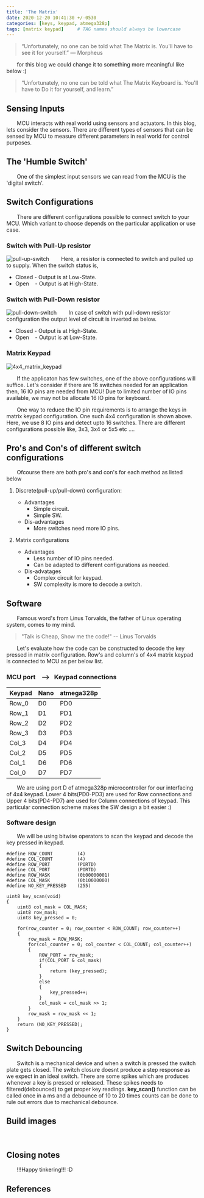 ```yaml
---
title: 'The Matrix'
date: 2020-12-20 10:41:30 +/-0530
categories: [keys, keypad, atmega328p]
tags: [matrix keypad]     # TAG names should always be lowercase
---
```


>“Unfortunately, no one can be told what The Matrix is. You'll have to see it for yourself.”
― Morpheus

&nbsp;&nbsp;&nbsp;&nbsp;&nbsp;&nbsp; for this blog we could change it to something more meaningful like below :)
>“Unfortunately, no one can be told what The Matrix Keyboard is. You'll have to Do it for yourself, and learn.”

## Sensing Inputs
&nbsp;&nbsp;&nbsp;&nbsp;&nbsp;&nbsp; MCU interacts with real world using sensors and actuators. In this blog, lets consider the sensors. There are different types of sensors that can be sensed by MCU to measure different parameters in real world for control purposes. 

## The 'Humble Switch'
&nbsp;&nbsp;&nbsp;&nbsp;&nbsp;&nbsp; One of the simplest input sensors we can read from the MCU is the 'digital switch'. 

## Switch Configurations
&nbsp;&nbsp;&nbsp;&nbsp;&nbsp;&nbsp; There are different configurations possible to connect switch to your MCU. Which variant to choose depends on the particular application or use case.

### Switch with Pull-Up resistor
![pull-up-switch](https://user-images.githubusercontent.com/75629402/102707478-95788600-429b-11eb-866a-8012506c15f6.png)
&nbsp;&nbsp;&nbsp;&nbsp;&nbsp;&nbsp; Here, a resistor is connected to switch and pulled up to supply. When the switch status is, 
 - Closed - Output is at Low-State. 
 - Open  &nbsp;&nbsp;  - Output is at High-State. 
### Switch with Pull-Down resistor
![pull-down-switch](https://user-images.githubusercontent.com/75629402/102707484-a75a2900-429b-11eb-8436-1226454dff06.png)
&nbsp;&nbsp;&nbsp;&nbsp;&nbsp;&nbsp; In case of switch with pull-down resistor configuration the output level of circuit is inverted as below.
 - Closed - Output is at High-State. 
 - Open  &nbsp;&nbsp;  - Output is at Low-State. 
### Matrix Keypad
![4x4_matrix_keypad](https://user-images.githubusercontent.com/75629402/102712218-aa671080-42bf-11eb-89d5-a59efe9f8a0d.png)

&nbsp;&nbsp;&nbsp;&nbsp;&nbsp;&nbsp; If the applicaton has few switches, one of the above configurations will suffice. Let's consider if there are 16 switches needed for an application then, 16 IO pins are needed from MCU! Due to limited number of IO pins available, we may not be allocate 16 IO pins for keyboard. 

&nbsp;&nbsp;&nbsp;&nbsp;&nbsp;&nbsp; One way to reduce the IO pin requirements is to arrange the keys in matrix keypad configuration. One such 4x4 configuration is shown above. Here, we use 8 IO pins and detect upto 16 switches. There are different configurations possible like, 3x3, 3x4 or 5x5 etc ....

## Pro's and Con's of different switch configurations
&nbsp;&nbsp;&nbsp;&nbsp;&nbsp;&nbsp; Ofcourse there are both pro's and con's for each method as listed below
1. Discrete(pull-up/pull-down) configuration:
   - Advantages 
     - Simple circuit.
     - Simple SW.
   - Dis-advantages
     - More switches need more IO pins.

2. Matrix configurations
   - Advantages
     - Less number of IO pins needed.
     - Can be adapted to different configurations as needed.
   - Dis-advatages
     - Complex circuit for keypad.
     - SW complexity is more to decode a switch.

## Software
&nbsp;&nbsp;&nbsp;&nbsp;&nbsp;&nbsp; Famous word's from Linus Torvalds, the father of Linux operating system, comes to my mind.
>"Talk is Cheap, Show me the code!"
-- Linus Torvalds

&nbsp;&nbsp;&nbsp;&nbsp;&nbsp;&nbsp; Let's evaluate how the code can be constructed to decode the key pressed in matrix configuration. Row's and column's of 4x4 matrix keypad is connected to MCU as per below list.

### MCU port &nbsp;&nbsp;&nbsp;-->&nbsp;&nbsp;&nbsp;Keypad connections

|   Keypad    |    Nano    |    atmega328p    |
|-------------|------------|------------------|
|    Row_0    |     D0     |        PD0       |
|    Row_1    |     D1     |        PD1       |
|    Row_2    |     D2     |        PD2       |
|    Row_3    |     D3     |        PD3       |
|    Col_3    |     D4     |        PD4       |
|    Col_2    |     D5     |        PD5       |
|    Col_1    |     D6     |        PD6       |
|    Col_0    |     D7     |        PD7       |

&nbsp;&nbsp;&nbsp;&nbsp;&nbsp;&nbsp; We are using port D of atmega328p microcontroller for our interfacing of 4x4 keypad. Lower 4 bits(PD0-PD3) are used for Row connections and Upper 4 bits(PD4-PD7) are used for Column connections of keypad. This particular connection scheme makes the SW design a bit easier :)

### Software design
&nbsp;&nbsp;&nbsp;&nbsp;&nbsp;&nbsp; We will be using bitwise operators to scan the keypad and decode the key pressed in keypad.

    
    #define ROW_COUNT         (4)
    #define COL_COUNT         (4)
    #define ROW_PORT          (PORTD)
    #define COL_PORT          (PORTD) 
    #define ROW_MASK          (0b00000001)
    #define COL_MASK          (0b10000000)
    #define NO_KEY_PRESSED    (255)

    uint8 key_scan(void)
    {
        uint8 col_mask = COL_MASK;
        uint8 row_mask;
        uint8 key_pressed = 0;

        for(row_counter = 0; row_counter < ROW_COUNT; row_counter++)
        {
            row_mask = ROW_MASK;
            for(col_counter = 0; col_counter < COL_COUNT; col_counter++)
            {
                ROW_PORT = row_mask;
                if(COL_PORT & col_mask)
                {
                    return (key_pressed);
                }
                else
                {
                    key_pressed++;
                }
                col_mask = col_mask >> 1;
            }
            row_mask = row_mask << 1;
        }
        return (NO_KEY_PRESSED);
    }
    
## Switch Debouncing
&nbsp;&nbsp;&nbsp;&nbsp;&nbsp;&nbsp; Switch is a mechanical device and when a switch is pressed the switch plate gets closed. The switch closure doesnt produce a step response as we expect in an ideal switch. There are some spikes which are produces whenever a key is pressed or released. These spikes needs to filtered(debounced) to get proper key readings. __key_scan()__ function can be called once in a ms and a debounce of 10 to 20 times counts can be done to rule out errors due to mechanical debounce.

## Build images
&nbsp;&nbsp;&nbsp;&nbsp;&nbsp;&nbsp; 

## Closing notes
&nbsp;&nbsp;&nbsp;&nbsp;&nbsp;&nbsp; !!!Happy tinkering!!! :D

## References
